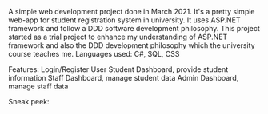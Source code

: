 A simple web development project done in March 2021.
It's a pretty simple web-app for student registration system in university.
It uses ASP.NET framework and follow a DDD software development philosophy.
This project started as a trial project to enhance my understanding of ASP.NET framework and also the DDD development philosophy which the university course teaches me.
Languages used: C#, SQL, CSS

Features:
Login/Register User
Student Dashboard, provide student information
Staff Dashboard, manage student data
Admin Dashboard, manage staff data

Sneak peek:

